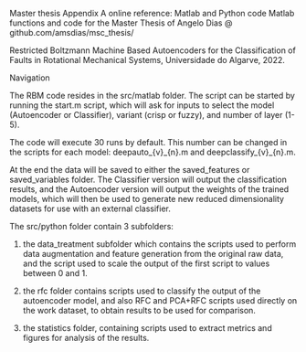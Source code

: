 Master thesis Appendix A online reference: Matlab and Python code
Matlab functions and code for the Master Thesis of Angelo Dias @ github.com/amsdias/msc\_thesis/

Restricted Boltzmann Machine Based Autoencoders for the Classification of Faults in Rotational Mechanical Systems, Universidade do Algarve, 2022.

Navigation

The RBM code resides in the src/matlab folder.
The script can be started by running the start.m script, which will ask for inputs to select the model (Autoencoder or Classifier), variant (crisp or fuzzy),
and number of layer (1-5).

The code will execute 30 runs by default. This number can be changed in the scripts for each model:
deepauto\_\{v\}\_\{n\}.m and deepclassify\_\{v\}\_\{n\}.m.

At the end the data will be saved to either the saved_features or saved_variables folder.
The Classifier version will output the classification results, and the Autoencoder version will output the weights of the trained models,
which will then be used to generate new reduced dimensionality datasets for use with an external classifier.

The src/python folder contain 3 subfolders:

1. the data_treatment subfolder which contains the scripts used to perform data augmentation and feature generation from the original raw data,
and the script used to scale the output of the first script to values between 0 and 1.

2. the rfc folder contains scripts used to classify the output of the autoencoder model, and also RFC and PCA+RFC scripts used directly on the work dataset,
to obtain results to be used for comparison.

3. the statistics folder, containing scripts used to extract metrics and figures for analysis of the results.